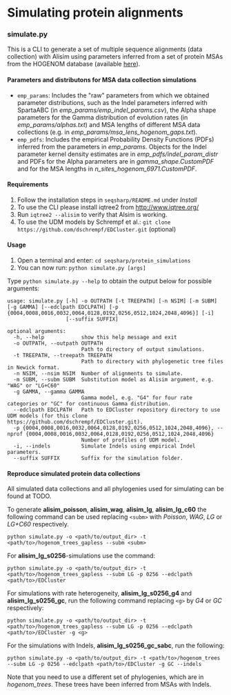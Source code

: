 # Simulating protein alignments

### simulate.py
This is a CLI to generate a set of multiple sequence alignments (data collection) with Alisim using parameters inferred from a set of protein MSAs from the HOGENOM database (available [here](https://cme.h-its.org/exelixis/material/simulation_study.tar.gz)).

#### Parameters and distributons for MSA data collection simulations
- `emp_params`: Includes the "raw" parameters from which we obtained parameter distributions, such as the Indel parameters inferred with SpartaABC (in *emp_params/emp_indel_params.csv*), the Alpha shape parameters for the Gamma distribution of evolution rates (in *emp_params/alphas.txt*) and MSA lengths of different MSA data collections (e.g. in *emp_params/msa_lens_hogenom_gaps.txt*).
- `emp_pdfs`: Includes the empirical Probability Density Functions (PDFs) inferred from the parameters in *emp_params*. Objects for the Indel parameter kernel density estimates are in *emp_pdfs/indel_param_distr* and PDFs for the Alpha parameters are in *gamma_shape.CustomPDF* and for the MSA lengths in *n_sites_hogenom_6971.CustomPDF*. 

#### Requirements

1. Follow the installation steps in `seqsharp/README.md` under *Install*
2. To use the CLI please install iqtree2 from http://www.iqtree.org/
3. Run `iqtree2 --alisim` to verify that Alsim is working.
4. To use the UDM models by Schrempf et al.: `git clone  https://github.com/dschrempf/EDCluster.git` (optional)

#### Usage

1. Open a terminal and enter: `cd seqsharp/protein_simulations`
2. You can now run: `python simulate.py [args]`

Type `python simulate.py --help` to obtain the output below for possible arguments: 

```
usage: simulate.py [-h] -o OUTPATH [-t TREEPATH] [-n NSIM] [-m SUBM] [-g GAMMA] [--edclpath EDCLPATH] [-p {0004,0008,0016,0032,0064,0128,0192,0256,0512,1024,2048,4096}] [-i]
                   [--suffix SUFFIX]

optional arguments:
  -h, --help            show this help message and exit
  -o OUTPATH, --outpath OUTPATH
                        Path to directory of output simulations.
  -t TREEPATH, --treepath TREEPATH
                        Path to directory with phylogenetic tree files in Newick format.
  -n NSIM, --nsim NSIM  Number of alignments to simulate.
  -m SUBM, --subm SUBM  Substitution model as Alisim argument, e.g. "WAG" or "LG+C60"
  -g GAMMA, --gamma GAMMA
                        Gamma model, e.g. "G4" for four rate categories or "GC" for continuous Gamma distribution.
  --edclpath EDCLPATH   Path to EDCluster repository directory to use UDM models (for this clone https://github.com/dschrempf/EDCluster.git).
  -p {0004,0008,0016,0032,0064,0128,0192,0256,0512,1024,2048,4096}, --nprof {0004,0008,0016,0032,0064,0128,0192,0256,0512,1024,2048,4096}
                        Number of profiles of UDM model.
  -i, --indels          Simulate Indels using empirical Indel parameters.
  --suffix SUFFIX       Suffix for the simulation folder.
```

#### Reproduce simulated protein data collections

All simulated data collections and all phylogenies used for simulating can be found at TODO. 

To generate **alisim_poisson**, **alisim_wag**, **alisim_lg**, **alisim_lg_c60** the following command can be used replacing `<subm>` with *Poisson*, *WAG*, *LG* or *LG+C60* respectively.
```commandline
python simulate.py -o <path/to/output_dir> -t <path/to>/hogenom_trees_gapless --subm <subm>
```
For **alisim_lg_s0256**-simulations use the command:
```commandline
python simulate.py -o <path/to/output_dir> -t <path/to>/hogenom_trees_gapless --subm LG -p 0256 --edclpath <path/to>/EDCluster
```
For simulations with rate heterogeneity, **alisim_lg_s0256_g4** and **alisim_lg_s0256_gc**, run the following command replacing `<g>` by *G4* or *GC* respectively:
```commandline
python simulate.py -o <path/to/output_dir> -t <path/to>/hogenom_trees_gapless --subm LG -p 0256 --edclpath <path/to>/EDCluster -g <g>
```
For the simulations with Indels, **alisim_lg_s0256_gc_sabc**, run the following:
```commandline
python simulate.py -o <path/to/output_dir> -t <path/to>/hogenom_trees --subm LG -p 0256 --edclpath <path/to>/EDCluster -g GC --indels
```
Note that you need to use a different set of phylogenies, which are in *hogenom_trees*. These trees have been inferred from MSAs with Indels.
